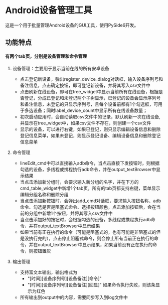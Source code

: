 # Android设备管理工具

这是一个用于批量管理Android设备的GUI工具，使用PySide6开发。

## 功能特点
#### 有两个tab页，分别是设备管理和命令管理
1. 设备管理：主要用于显示当前在线的所有安卓设备
   - 点击登记新设备，弹出register_device_dialog对话框，输入设备序列号和备注信息，点击确定按钮，即可登记新设备，并将其写入csv文件中
   - 点击刷新在线设备，即可在tree_widget中显示当前所有在线设备，根据是否登记，分成已登记和未登记两个子树显示，已登记的设备会显示序列号和备注信息，未登记的只显示序列号，且每个设备前都有1个勾选框，可用于多选设备；同时label_device_count中显示所有在线设备数量；
   - 初次启动应用时，会自动读取csv文件中的记录，默认刷新一次在线设备,并显示在tree_widget中，如果csv文件不存在，则创建一个csv文件
   - 显示的设备，可以进行右键，如果已登记，则只显示编辑设备信息和删除登记信息菜单，如果未登记，则显示登记设备、编辑设备信息和删除登记信息菜单

2. 命令管理
   - lineEdit_cmd中可以直接输入adb命令，当点击直接下发按钮时，则根据勾选的设备，多线程或携程执行adb命令，并在output_textBrowser中显示结果
   - 当点击添加新分组时，会要求输入新分组的名字，并在下方的cmd_table_widget中新增1个tab页，所有的tab页都支持右键，菜单显示编辑分组名称和删除分组
   - 当点击添加新按钮时，会弹出add_cmd对话框，要求输入按钮名称、adb命令、勾选是否是阻塞式命令、选择按钮颜色，点击添加按钮后，会在当前的分组中新增1个按钮，并将其写入csv文件中
   - 当点击添加好的按钮时，会根据勾选的设备，多线程或携程执行adb命令，并在output_textBrowser中显示结果
   - 如果当前有正在执行的命令（可能是阻塞式的，也有可能是非阻塞式的但是没执行完的），点击停止阻塞式命令，则会停止所有当前正在执行的命令，并在output_textBrowser中显示结果，如果当前没有正在执行的命令，则按钮置灰

3. 输出管理
   - 支持富文本输出，输出格式为
     - "[时间][设备序列号][设备备注][命令]"
     - "[时间][设备序列号][设备备注][回显]"
     如果命令执行失败，则该条显示为红色
   - 所有输出到output中的内容，需要同步写入到log文件中
